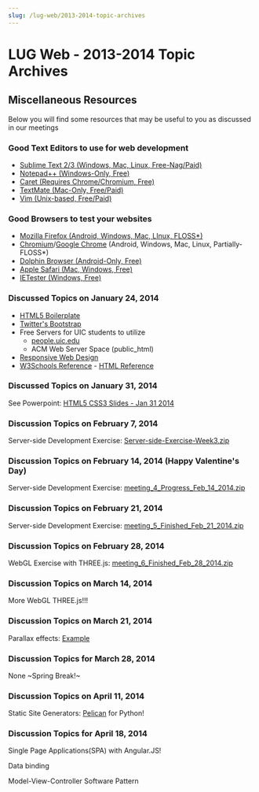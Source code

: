 ```yaml
---
slug: /lug-web/2013-2014-topic-archives
---
```


# LUG Web - 2013-2014 Topic Archives

## Miscellaneous Resources

Below you will find some resources that may be useful to you as discussed in our meetings

### Good Text Editors to use for web development

- [Sublime Text 2/3 (Windows, Mac, Linux, Free-Nag/Paid)](http://www.sublimetext.com/)
- [Notepad++ (Windows-Only, Free)](http://notepad-plus-plus.org/)
- [Caret (Requires Chrome/Chromium, Free)](https://chrome.google.com/webstore/detail/caret/fljalecfjciodhpcledpamjachpmelml?utm_source=website)
- [TextMate (Mac-Only, Free/Paid)](http://macromates.com/)
- [Vim (Unix-based, Free/Paid)](http://www.vim.org/)

### Good Browsers to test your websites

- [Mozilla Firefox (Android, Windows, Mac, LInux, FLOSS\*)](http://getfirefox.org/)
- [Chromium](http://www.google.com/chrome)/[Google Chrome](http://www.google.com/chrome) (Android, Windows, Mac, Linux, Partially-FLOSS\*)
- [Dolphin Browser (Android-Only, Free)](http://dolphin.com/)
- [Apple Safari (Mac, Windows, Free)](http://www.apple.com/safari/)
- [IETester (Windows, Free)](http://www.my-debugbar.com/wiki/IETester/HomePage)

### Discussed Topics on January 24, 2014

- [HTML5 Boilerplate](http://html5boilerplate.com/)
- [Twitter's Bootstrap](http://getbootstrap.com/)
- Free Servers for UIC students to utilize
  - [people.uic.edu](http://people.uic.edu/)
  - ACM Web Server Space (public_html)
- [Responsive Web Design](http://en.wikipedia.org/wiki/Responsive_web_design)
- [W3Schools Reference](http://w3schools.com/) - [HTML Reference](http://w3schools.com/tags/default.asp)

### Discussed Topics on January 31, 2014

See Powerpoint: [HTML5 CSS3 Slides - Jan 31 2014](/media/lugweb/Sig_Web_Meeting_2.pptx)

### Discussion Topics on February 7, 2014

Server-side Development Exercise: [Server-side-Exercise-Week3.zip](/media/lugweb/Server-side-Exercise-Week3.zip)

### Discussion Topics on February 14, 2014 (Happy Valentine's Day)

Server-side Development Exercise: [meeting_4_Progress_Feb_14_2014.zip](/media/lugweb/meeting_4_Progress_Feb_14_2014.zip)

### Discussion Topics on February 21, 2014

Server-side Development Exercise: [meeting_5_Finished_Feb_21_2014.zip](/media/lugweb/meeting_5_Finished_Feb_21_2014.zip)

### Discussion Topics on February 28, 2014

WebGL Exercise with THREE.js: [meeting_6_Finished_Feb_28_2014.zip](/media/lugweb/meeting_6_Finished_Feb_28_2014.zip)

### Discussion Topics on March 14, 2014

More WebGL THREE.js!!!

### Discussion Topics on March 21, 2014

Parallax effects: [Example](http://lug.cs.uic.edu/~clee231/sigweb/9/)

### Discussion Topics for March 28, 2014

None ~Spring Break!~

### Discussion Topics on April 11, 2014

Static Site Generators: [Pelican](http://blog.getpelican.com/) for Python!

### Discussion Topics for April 18, 2014

Single Page Applications(SPA) with Angular.JS!

Data binding

Model-View-Controller Software Pattern
